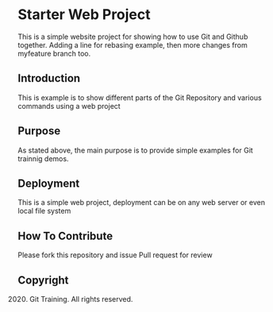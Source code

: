 # Starter Web Project

This is a simple website project 
for showing how to use Git and Github together.
Adding a line for rebasing example, then more changes from
myfeature branch too.

## Introduction

This is example is to show different parts of the 
Git Repository and various commands using a web project

## Purpose

As stated above, the main purpose is to provide 
simple examples for Git trainnig demos.

## Deployment

This is a simple web project, deployment can be on any 
web server or even local file system

## How To Contribute

Please fork this repository and issue Pull request for review


## Copyright
2020. Git Training. All rights reserved.